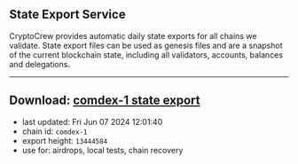 ## State Export Service
CryptoCrew provides automatic daily state exports for all chains we validate. State export files can be used as genesis files and are a snapshot of the current blockchain state, including all validators, accounts, balances and delegations.

---
**Download: [comdex-1 state export](https://dl-eu2.ccvalidators.com/SERVICE/comdex/comdex-1_export_13444584.json)**
---

- last updated: Fri Jun 07 2024 12:01:40
- chain id: `comdex-1`
- export height: `13444584`
- use for: airdrops, local tests, chain recovery
